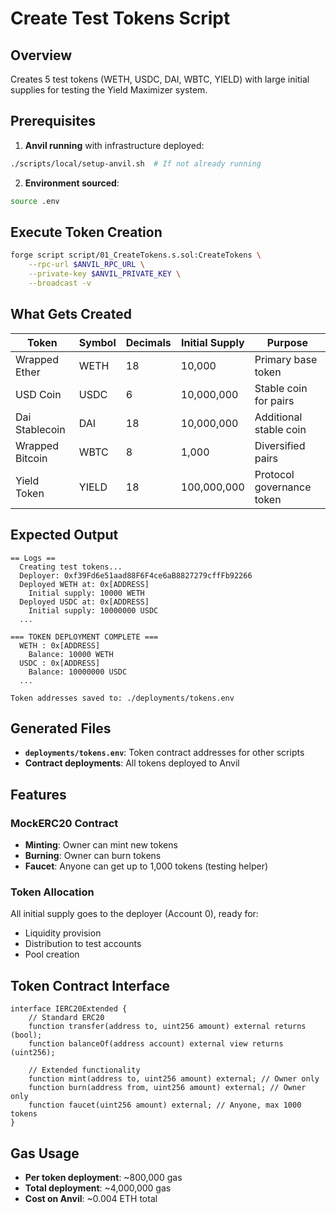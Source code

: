 # Create Test Tokens Script

## Overview
Creates 5 test tokens (WETH, USDC, DAI, WBTC, YIELD) with large initial supplies for testing the Yield Maximizer system.

## Prerequisites

1. **Anvil running** with infrastructure deployed:
```bash
./scripts/local/setup-anvil.sh  # If not already running
```

2. **Environment sourced**:
```bash
source .env
```

## Execute Token Creation

```bash
forge script script/01_CreateTokens.s.sol:CreateTokens \
    --rpc-url $ANVIL_RPC_URL \
    --private-key $ANVIL_PRIVATE_KEY \
    --broadcast -v
```

## What Gets Created

| Token | Symbol | Decimals | Initial Supply | Purpose |
|-------|--------|----------|----------------|---------|
| Wrapped Ether | WETH | 18 | 10,000 | Primary base token |
| USD Coin | USDC | 6 | 10,000,000 | Stable coin for pairs |
| Dai Stablecoin | DAI | 18 | 10,000,000 | Additional stable coin |
| Wrapped Bitcoin | WBTC | 8 | 1,000 | Diversified pairs |
| Yield Token | YIELD | 18 | 100,000,000 | Protocol governance token |

## Expected Output

```
== Logs ==
  Creating test tokens...
  Deployer: 0xf39Fd6e51aad88F6F4ce6aB8827279cffFb92266
  Deployed WETH at: 0x[ADDRESS]
    Initial supply: 10000 WETH
  Deployed USDC at: 0x[ADDRESS]
    Initial supply: 10000000 USDC
  ...

=== TOKEN DEPLOYMENT COMPLETE ===
  WETH : 0x[ADDRESS]
    Balance: 10000 WETH
  USDC : 0x[ADDRESS]
    Balance: 10000000 USDC
  ...

Token addresses saved to: ./deployments/tokens.env
```

## Generated Files

- **`deployments/tokens.env`**: Token contract addresses for other scripts
- **Contract deployments**: All tokens deployed to Anvil

## Features

### MockERC20 Contract
- **Minting**: Owner can mint new tokens
- **Burning**: Owner can burn tokens
- **Faucet**: Anyone can get up to 1,000 tokens (testing helper)

### Token Allocation
All initial supply goes to the deployer (Account 0), ready for:
- Liquidity provision
- Distribution to test accounts
- Pool creation

## Token Contract Interface

```solidity
interface IERC20Extended {
    // Standard ERC20
    function transfer(address to, uint256 amount) external returns (bool);
    function balanceOf(address account) external view returns (uint256);
    
    // Extended functionality
    function mint(address to, uint256 amount) external; // Owner only
    function burn(address from, uint256 amount) external; // Owner only
    function faucet(uint256 amount) external; // Anyone, max 1000 tokens
}
```

## Gas Usage

- **Per token deployment**: ~800,000 gas
- **Total deployment**: ~4,000,000 gas
- **Cost on Anvil**: ~0.004 ETH total

